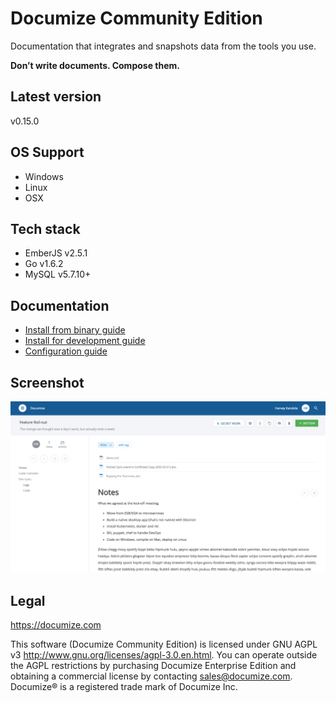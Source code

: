 # Documize Community Edition

Documentation that integrates and snapshots data from the tools you use.

**Don’t write documents. Compose them.**

## Latest version

v0.15.0

## OS Support

* Windows
* Linux
* OSX

## Tech stack

* EmberJS v2.5.1
* Go v1.6.2
* MySQL v5.7.10+

## Documentation

* [Install from binary guide](https://developers.documize.com/s/VzO9ZqMOCgABGyfW/installation/d/V16L08ucxwABhZF6/install-documize-from-binary-guide)
* [Install for development guide](https://developers.documize.com/s/VzO9ZqMOCgABGyfW/installation/d/V16LOMucxwABhZF1/install-documize-for-development-guide)
* [Configuration guide](https://developers.documize.com/s/VzO9ZqMOCgABGyfW/installation/d/VzSL8cVZ4QAB2B4Y/configure-documize-guide)

## Screenshot

![Alt text](screenshot.png "Documize")

## Legal

https://documize.com

This software (Documize Community Edition) is licensed under GNU AGPL v3 http://www.gnu.org/licenses/agpl-3.0.en.html. You can operate outside the AGPL restrictions by purchasing Documize Enterprise Edition and obtaining a commercial license by contacting <sales@documize.com>. Documize® is a registered trade mark of Documize Inc.
